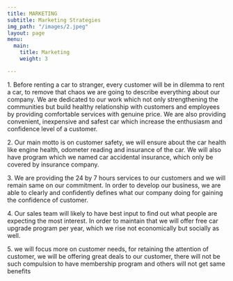 ```yaml
---
title: MARKETING
subtitle: Marketing Strategies
img_path: "/images/2.jpeg"
layout: page
menu:
  main:
    title: Marketing
    weight: 3

---
```

1\. Before renting a car to stranger, every customer will be in dilemma to rent a car, to remove that chaos we are going to describe everything about our company. We are dedicated to our work which not only strengthening the communities but build healthy relationship with customers and employees by providing comfortable services with genuine price. We are also providing convenient, inexpensive and safest car which increase the enthusiasm and confidence level of a customer.

2\. Our main motto is on customer safety, we will ensure about the car health like engine health, odometer reading and insurance of the car. We will also have program which we named car accidental insurance, which only be covered by insurance company.

3\. We are providing the 24 by 7 hours services to our customers and we will remain same on our commitment. In order to develop our business, we are able to clearly and confidently defines what our company doing for gaining the confidence of customer.

4\. Our sales team will likely to have best input to find out what people are expecting the most interest. In order to maintain that we will offer free car upgrade program per year, which we rise not economically but socially as well.

5\. we will focus more on customer needs, for retaining the attention of customer, we will be offering great deals to our customer, there will not be such compulsion to have membership program and others will not get same benefits